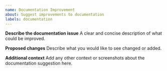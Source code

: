 ```yaml
---
name: Documentation Improvement
about: Suggest improvements to documentation
labels: documentation
---
```


**Describe the documentation issue**
A clear and concise description of what could be improved.

**Proposed changes**
Describe what you would like to see changed or added.

**Additional context**
Add any other context or screenshots about the documentation suggestion here.
